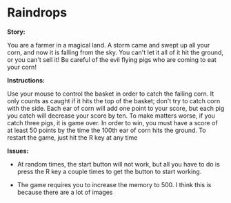 Raindrops
=========

**Story:** 

You are a farmer in a magical land.  A storm came and swept up all your corn, and now 
it is falling from the sky.  You can't let it all of it hit the ground, or you can't 
sell it!  Be careful of the evil flying pigs who are coming to eat your corn!


**Instructions:** 

Use your mouse to control the basket in order to catch the falling corn. It only 
counts as caught if it hits the top of the basket; don't try to catch corn with the side. 
Each ear of corn will add one point to your score, but each pig you catch will decrease 
your score by ten.  To make matters worse, if you catch three pigs, it is game over. 
In order to win, you must have a score of at least 50 points by the time the 100th ear of
corn hits the ground. To restart the game, just hit the R key at any time


**Issues:** 

* At random times, the start button will not work, but all you have to do is press the R 
key a couple times to get the button to start working. 

* The game requires you to increase the memory to 500.  I think this is because there are 
a lot of images

